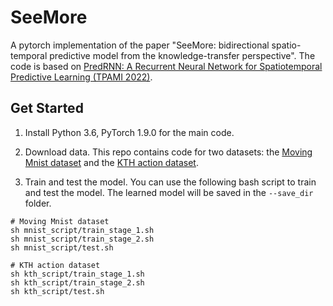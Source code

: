 # SeeMore

A pytorch implementation of the paper "SeeMore: bidirectional spatio-temporal predictive model from the knowledge-transfer perspective". The code is based on [PredRNN: A Recurrent Neural Network for Spatiotemporal Predictive Learning (TPAMI 2022)](https://github.com/thuml/predrnn-pytorch).



## Get Started

1. Install Python 3.6, PyTorch 1.9.0 for the main code. 

2. Download data. This repo contains code for two datasets: the [Moving Mnist dataset](https://cloud.tsinghua.edu.cn/d/21e9bde7cb954683ac94/) and the [KTH action dataset](https://cloud.tsinghua.edu.cn/d/7d19372a621a4952b738/).

3. Train and test the model. You can use the following bash script to train and test the model. The learned model will be saved in the `--save_dir` folder.

```
# Moving Mnist dataset
sh mnist_script/train_stage_1.sh
sh mnist_script/train_stage_2.sh
sh mnist_script/test.sh

# KTH action dataset
sh kth_script/train_stage_1.sh
sh kth_script/train_stage_2.sh
sh kth_script/test.sh
```

<!-- 4. You can get **pretrained models** from  -->
